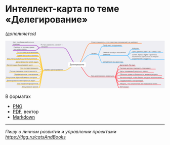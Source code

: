 # Интеллект-карта по теме «Делегирование»

_(дополняется)_

![Интеллект-карта по теме «Делегирование»](/Делегирование/Делегирование.png)

В форматах

* [PNG](/Делегирование/Делегирование.png)
* [PDF](/Делегирование/Делегирование.pdf), вектор
* [Markdown](/Делегирование/Делегирование.md)

---

_Пишу о личном развитии и управлении проектами https://tlgg.ru/catsAndBooks_
